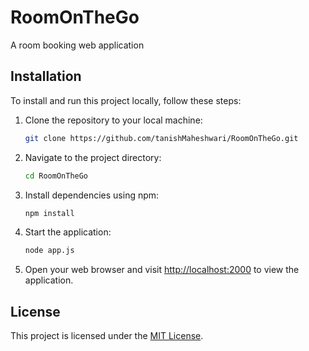 # RoomOnTheGo

A room booking web application

## Installation

To install and run this project locally, follow these steps:

1. Clone the repository to your local machine:

   ```bash
   git clone https://github.com/tanishMaheshwari/RoomOnTheGo.git
   ```

2. Navigate to the project directory:

   ```bash
   cd RoomOnTheGo
   ```

3. Install dependencies using npm:

   ```bash
   npm install
   ```

4. Start the application:

   ```bash
   node app.js
   ```

5. Open your web browser and visit [http://localhost:2000](http://localhost:2000) to view the application.

## License

This project is licensed under the [MIT License](LICENSE).

```

```
